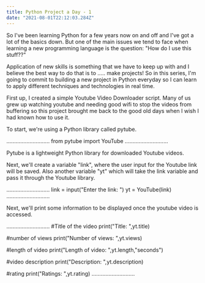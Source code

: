 ```yaml
---
title: Python Project a Day - 1
date: "2021-08-01T22:12:03.284Z"
---
```


So I've been learning Python for a few years now on and off and I've got a lot of the basics down. But one of the main issues we tend to face when learning a new programming language is the question: "How do I use this stuff??"

Application of new skills is something that we have to keep up with and I believe the best way to do that is to ..... make projects! So in this series, I'm going to commit to building a new project in Python everyday so I can learn to apply different techniques and technologies in real time.

First up, I created a simple Youtube Video Downloader script. Many of us grew up watching youtube and needing good wifi to stop the videos from buffering so this project brought me back to the good old days when I wish I had known how to use it.

To start, we're using a Python library called pytube.

............................
from pytube import YouTube
............................

Pytube is a lightweight Python library for downloaded Youtube videos. 

Next, we'll create a variable "link", where the user input for the Youtube link will be saved. Also another variable "yt" which will take the link variable and pass it through the Youtube library.


............................
link = input("Enter the link: ")
yt = YouTube(link)
............................


Next, we'll print some information to be displayed once the youtube video is accessed.

............................
#Title of the video
print("Title: ",yt.title)

#number of views
print("Number of views: ",yt.views)

#length of video
print("Length of video: ",yt.length,"seconds")

#video description
print("Description: ",yt.description)

#rating
print("Ratings: ",yt.rating)
............................